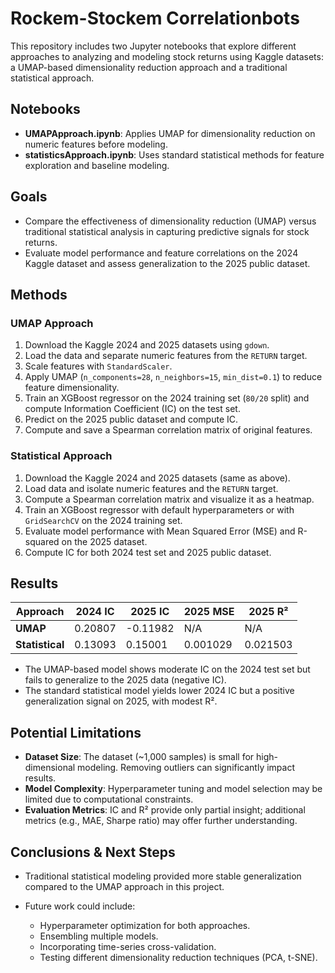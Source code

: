 # Rockem-Stockem Correlationbots

This repository includes two Jupyter notebooks that explore different approaches to analyzing and modeling stock returns using Kaggle datasets: a UMAP-based dimensionality reduction approach and a traditional statistical approach.

## Notebooks

* **UMAPApproach.ipynb**: Applies UMAP for dimensionality reduction on numeric features before modeling.
* **statisticsApproach.ipynb**: Uses standard statistical methods for feature exploration and baseline modeling.

## Goals

* Compare the effectiveness of dimensionality reduction (UMAP) versus traditional statistical analysis in capturing predictive signals for stock returns.
* Evaluate model performance and feature correlations on the 2024 Kaggle dataset and assess generalization to the 2025 public dataset.

## Methods

### UMAP Approach

1. Download the Kaggle 2024 and 2025 datasets using `gdown`.
2. Load the data and separate numeric features from the `RETURN` target.
3. Scale features with `StandardScaler`.
4. Apply UMAP (`n_components=28`, `n_neighbors=15`, `min_dist=0.1`) to reduce feature dimensionality.
5. Train an XGBoost regressor on the 2024 training set (`80/20` split) and compute Information Coefficient (IC) on the test set.
6. Predict on the 2025 public dataset and compute IC.
7. Compute and save a Spearman correlation matrix of original features.

### Statistical Approach

1. Download the Kaggle 2024 and 2025 datasets (same as above).
2. Load data and isolate numeric features and the `RETURN` target.
3. Compute a Spearman correlation matrix and visualize it as a heatmap.
4. Train an XGBoost regressor with default hyperparameters or with `GridSearchCV` on the 2024 training set.
5. Evaluate model performance with Mean Squared Error (MSE) and R-squared on the 2025 dataset.
6. Compute IC for both 2024 test set and 2025 public dataset.

## Results

| Approach        | 2024 IC | 2025 IC  | 2025 MSE | 2025 R²  |
| --------------- | ------- | -------- | -------- | -------- |
| **UMAP**        | 0.20807 | -0.11982 | N/A      | N/A      |
| **Statistical** | 0.13093 | 0.15001  | 0.001029 | 0.021503 |

* The UMAP-based model shows moderate IC on the 2024 test set but fails to generalize to the 2025 data (negative IC).
* The standard statistical model yields lower 2024 IC but a positive generalization signal on 2025, with modest R².

## Potential Limitations

* **Dataset Size**: The dataset (\~1,000 samples) is small for high-dimensional modeling. Removing outliers can significantly impact results.
* **Model Complexity**: Hyperparameter tuning and model selection may be limited due to computational constraints.
* **Evaluation Metrics**: IC and R² provide only partial insight; additional metrics (e.g., MAE, Sharpe ratio) may offer further understanding.

## Conclusions & Next Steps

* Traditional statistical modeling provided more stable generalization compared to the UMAP approach in this project.
* Future work could include:

  * Hyperparameter optimization for both approaches.
  * Ensembling multiple models.
  * Incorporating time-series cross-validation.
  * Testing different dimensionality reduction techniques (PCA, t-SNE).
